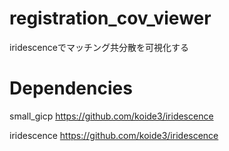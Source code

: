 # registration_cov_viewer
iridescenceでマッチング共分散を可視化する

# Dependencies
small_gicp https://github.com/koide3/iridescence

iridescence https://github.com/koide3/iridescence
